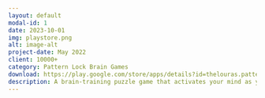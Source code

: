 ```yaml
---
layout: default
modal-id: 1
date: 2023-10-01
img: playstore.png
alt: image-alt
project-date: May 2022
client: 10000+
category: Pattern Lock Brain Games
download: https://play.google.com/store/apps/details?id=thelouras.pattern.game
description: A brain-training puzzle game that activates your mind as you play. When you've got a spare moment, on your daily commute, or before going to bed, why not experience what it feels like to activate you mind?
---
```



